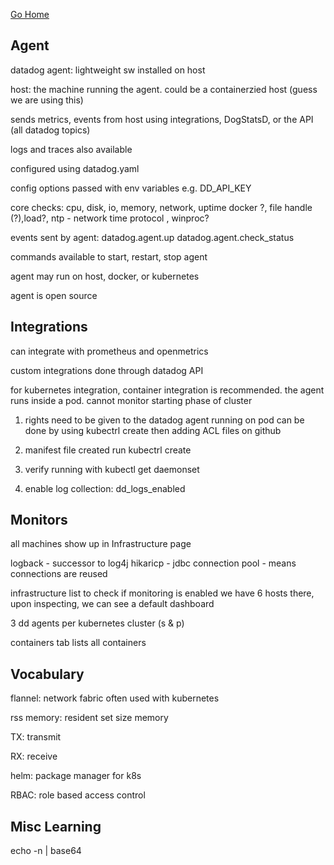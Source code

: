 [Go Home](../README.md)

## Agent

datadog agent:  lightweight sw installed on host
  
host: the machine running the agent.  could be a containerzied host (guess we are using this)

sends metrics, events from host using integrations, DogStatsD, or the API (all datadog topics)

logs and traces also available

configured using datadog.yaml

config options passed with env variables 
e.g. DD_API_KEY

core checks: cpu, disk,  io, memory, network, uptime
docker ?, file handle (?),load?, 
ntp - network time protocol
, winproc?

events sent by agent: datadog.agent.up
datadog.agent.check_status

commands available to start, restart, stop agent 

agent may run on host, docker, or kubernetes 

agent is open source

## Integrations

can integrate with prometheus and openmetrics 

custom integrations done through datadog API

for kubernetes integration, container integration is recommended.  the agent runs inside a pod. cannot monitor starting phase of cluster 

1.  rights need to be given to the datadog agent running on pod
can be done by using kubectrl create then adding ACL files on github

2.  manifest file created 
run kubectrl create <path to manifest file>
  
3.  verify running with kubectl get daemonset

4.  enable log collection:  dd_logs_enabled

## Monitors

all machines show up in Infrastructure page 

logback - successor to log4j 
hikaricp - jdbc connection pool - means connections are reused

infrastructure list to check if monitoring is enabled 
we have 6 hosts there, upon inspecting, we can see a default dashboard 

3 dd agents per kubernetes cluster (s & p)

containers tab lists all containers

## Vocabulary 
flannel:  network fabric often used with kubernetes 

rss memory: resident set size memory 

TX: transmit 

RX: receive 

helm: package manager for k8s 

RBAC: role based access control 

## Misc Learning

echo -n <non-base64-key> | base64 


